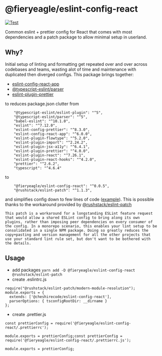 # @fieryeagle/eslint-config-react

[![Test](https://github.com/cheshirecode/eslint-config-react/actions/workflows/test.yml/badge.svg)](https://github.com/cheshirecode/eslint-config-react/actions/workflows/test.yml)

Common eslint + prettier config for React that comes with most dependencies and a patch package to allow minimal setup in userland.

## Why?

Initial setup of linting and formatting get repeated over and over across codebases and teams, wasting alot of time and maintenance with duplicated then diverged configs. This package brings together:
 - [eslint-config-react-app](https://github.com/facebook/create-react-app/tree/main/packages/eslint-config-react-app)
 - [@typescript-eslint/parser](https://typescript-eslint.io/docs/linting/)
 - [eslint-plugin-prettier](https://github.com/prettier/eslint-config-prettier) 

to reduces package.json clutter from
```
    "@typescript-eslint/eslint-plugin": "^5",
    "@typescript-eslint/parser": "^5",
    "babel-eslint": "^10.1.0",
    "eslint": "^7.12.0",
    "eslint-config-prettier": "^8.3.0",
    "eslint-config-react-app": "^6.0.0",
    "eslint-plugin-flowtype": "^5.2.0",
    "eslint-plugin-import": "^2.24.2",
    "eslint-plugin-jsx-a11y": "^6.4.1",
    "eslint-plugin-prettier": "^4.0.0",
    "eslint-plugin-react": "^7.26.1",
    "eslint-plugin-react-hooks": "^4.2.0",
    "prettier": "^2.6.2",
    "typescript": "^4.6.4"
```
to
```
    "@fieryeagle/eslint-config-react": "^0.0.5",
    "@rushstack/eslint-patch": "^1.1.3",
```
and simplifies config down to few lines of code ([example](#usage)). This is possible thanks to the workaround provided by [@rushstack/eslint-patch](https://www.npmjs.com/package/@rushstack/eslint-patch)
```
This patch is a workaround for a longstanding ESLint feature request that would allow a shared ESLint config to bring along its own plugins, rather than imposing peer dependencies on every consumer of the config. In a monorepo scenario, this enables your lint setup to be consolidated in a single NPM package. Doing so greatly reduces the copy+pasting and version management for all the other projects that use your standard lint rule set, but don't want to be bothered with the details.
```

## Usage

- add packages `yarn add -D @fieryeagle/eslint-config-react @rushstack/eslint-patch`
- create .eslintrc.js

```
require("@rushstack/eslint-patch/modern-module-resolution");
module.exports = {
  extends: ['@cheshirecode/eslint-config-react'],
  parserOptions: { tsconfigRootDir: __dirname }
};
```
- create .prettier.js
```
const prettierConfig = require('@fieryeagle/eslint-config-react/.prettierrc');

module.exports = prettierConfig;const prettierConfig = require('@fieryeagle/eslint-config-react/.prettierrc.js');

module.exports = prettierConfig;
```